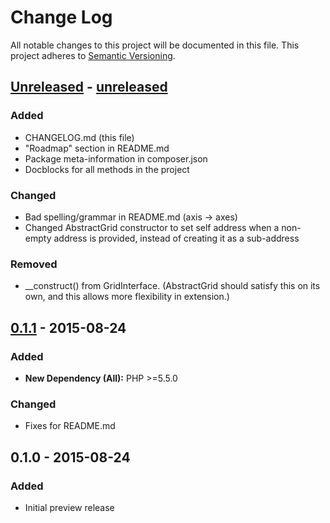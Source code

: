 # Change Log
All notable changes to this project will be documented in this file.
This project adheres to [Semantic Versioning](http://semver.org/).

## [Unreleased] - [unreleased]
### Added
- CHANGELOG.md (this file)
- "Roadmap" section in README.md
- Package meta-information in composer.json
- Docblocks for all methods in the project

### Changed
- Bad spelling/grammar in README.md (axis -> axes)
- Changed AbstractGrid constructor to set self address when a non-empty address is provided, instead of creating it as a sub-address

### Removed
- __construct() from GridInterface. (AbstractGrid should satisfy this on its own, and this allows more flexibility in extension.)

## [0.1.1] - 2015-08-24
### Added
- **New Dependency (All):** PHP >=5.5.0

### Changed
- Fixes for README.md

## 0.1.0 - 2015-08-24
### Added
- Initial preview release

[unreleased]: https://github.com/JordanRL/Planck/compare/v0.1.1...HEAD
[0.1.1]: https://github.com/JordanRL/Planck/compare/v0.1.0...v0.1.1
